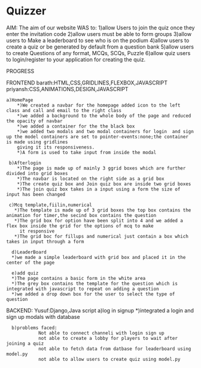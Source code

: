 # Quizzer

AIM:
The aim of our website WAS to:
              1)allow Users to join the quiz once they enter the invitation code
              2)allow users must be able to form groups
              3)allow users to Make a leaderboard to see who is on the podium
              4)allow users to create a quiz or be generated by default from a question bank
              5)allow users to create Questions of any format, MCQs, SCQs, Puzzle
              6)allow quiz users to login/register to your application for creating the quiz.
              
PROGRESS

FRONTEND
    barath:HTML,CSS,GRIDLINES,FLEXBOX,JAVASCRIPT
    priyansh:CSS,ANIMATIONS,DESIGN,JAVASCRIPT
    
    
    a)HomePage
        *)We created a navbar for the homepage added icon to the left class and call and email to the right class
        *)we added a background to the whole body of the page and reduced the opacity of navbar
        *)we added a container for the the black box
        *)we added two modals and two modal containers for login  and sign up the model containers are set to pointer-events:none;the container is made using gridlines 
        giving it its responsiveness.
        *)A form is used to take input from inside the modal
     
     b)Afterlogin
        *)The page is made up of mainly 3 ggrid boxes which are further divided into grid boxes
        *)The navbar is located on the right side as a grid box
        *)The create quiz box and Join quiz box are inside two grid boxes
        *)The join quiz box takes in a input using a form the size of input has been changed
        
     c)Mcq template,fiilin,numerical
       *)The template is made up of 3 grid boxes the top box contains the animation for timer,the secind box contains the question
       *)The grid box for option have been split into 4 and we added a flex box inside the grid for the options of mcq to make 
         it responsive
       *)The grid boc for fillups and numerical just contain a box which takes in input through a form
       
      d)LeaderBoard
      *)we made a simple leaderboard with grid box and placed it in the center of the page
      
      e)add quiz
      *)The page contains a basic form in the white area
      *)The grey box contains the template for the question which is integrated with javascript to repeat on adding a question
      *)we added a drop down box for the user to select the type of question
      
  BACKEND:
      Yusuf:Django,Java script
      a)log in signup
                *)integrated a login and sign up modals with database
      
      b)problems faced:
                Not able to connect channeli with login sign up
                not able to create a lobby for players to wait after joining a quiz
                not able to fetch data from datbase for leaderboard using model.py
                not able to allow users to create quiz using model.py
      
